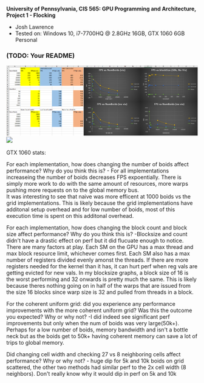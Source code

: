 **University of Pennsylvania, CIS 565: GPU Programming and Architecture,
Project 1 - Flocking**

* Josh Lawrence
* Tested on: Windows 10, i7-7700HQ @ 2.8GHz 16GB, GTX 1060 6GB  Personal

### (TODO: Your README)


![](images/boidsresults.png)
![](images/boids50k.gif)


GTX 1060 stats:

For each implementation, how does changing the number of boids affect performance? Why do you think this is?
    - For all implementations increaseing the number of boids decreases FPS expoentially. 
    There is simply more work to do with the same amount of resources, more warps pushing more requests on to the global memory bus.  
    It was interesting to see that naive was more efficent at 1000 boids vs the grid implementations. 
    This is likely because the grid implementations have additonal setup overhead and for low number of boids, most of this execution time is spent on this additonal overhead. 

For each implementation, how does changing the block count and block size affect performance? Why do you think this is?
    -Blocksize and count didn't have a drastic effect on perf but it did flucuate enough to notice. 
    There are many factors at play. Each SM on the GPU has a max thread and max block resource limit, whichever comes first.
    Each SM also has a max number of registers divided evenly amonst the threads. 
    If there are more registers needed for the kernel than it has, it can hurt perf when reg vals are getting evicted for new vals.
    In my blocksize graphs, a block size of 16 is the worst performing and 32 onwards is pretty much the same. This is likely because theres nothing going on in half of the warps that are issued from the size 16 blocks since warp size is 32 and pulled from threads in a block. 


For the coherent uniform grid: did you experience any performance improvements with the more coherent uniform grid? Was this the outcome you expected? Why or why not?
    -I did indeed see significant perf improvements but only when the num of boids was very large(50k+). Perhaps for a low number of boids, memory bandwidth and isn't a bottle neck but as the boids get to 50k+ having coherent memory can save a lot of trips to global memory.

Did changing cell width and checking 27 vs 8 neighboring cells affect performance? Why or why not?
    - huge dip for 5k and 10k boids on grid scattered, the other two methods had similar perf to the 2x cell width (8 neighbors). Don't really know why it would dip in perf on 5k and 10k
